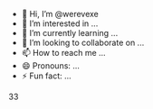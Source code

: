 - 👋 Hi, I’m @werevexe
- 👀 I’m interested in ...
- 🌱 I’m currently learning ...
- 💞️ I’m looking to collaborate on ...
- 📫 How to reach me ...
- 😄 Pronouns: ...
- ⚡ Fun fact: ...

<!---
werevexe/werevexe is a ✨ special ✨ repository because its `README.md` (this file) appears on your GitHub profile.
You can click the Preview link to take a look at your changes.
--->33
